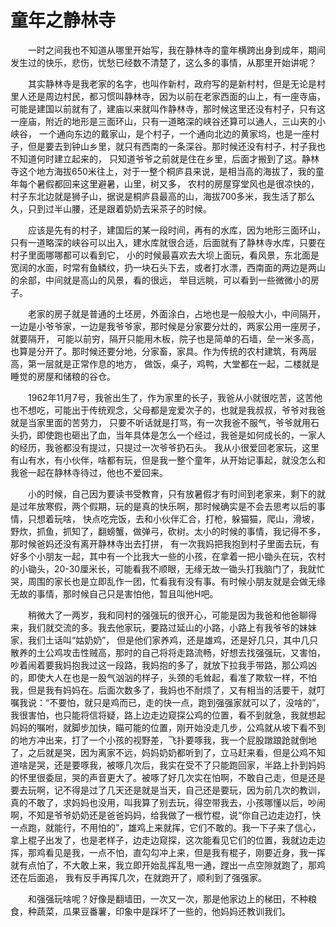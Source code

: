 
# 童年之静林寺

<P style="text-indent:2em;">
</p>
<P style="text-indent:2em;">
一时之间我也不知道从哪里开始写，我在静林寺的童年横跨出身到成年，期间发生过的快乐，悲伤，忧愁已经数不清楚了，这么多的事情，从那里开始讲呢？<br>
</p>

<P style="text-indent:2em;">
其实静林寺是我老家的名字，也叫作新村，政府写的是新村村，但是无论是村里人还是周边村民，都习惯叫静林寺，因为以前在老家西面的山上，有一座寺庙，
可能是建国以前就有了，建庙以来就叫作静林寺，那时候这里还没有村子，只有这一座庙，附近的地形是三面环山，只有一道略深的峡谷还算可以通人，三山夹的小峡谷，
一个通向东边的戴家山，是个村子，一个通向北边的黄家坞，也是一座村子，但是要去到钟山乡里，就只有西南的一条深谷。那时候还没有村子，村子我也不知道何时建立起来的，
只知道爷爷之前就是住在乡里，后面才搬到了这。静林寺这个地方海拔650米往上，对于一整个桐庐县来说，是相当高的海拔了，我的童年每个暑假都回来这里避暑，山里，树又多，
农村的房屋穿堂风也是很凉快的，村子东北边就是狮子山，据说是桐庐县最高的山，海拔700多米，我生活了那么久，只到过半山腰，还是跟着奶奶去采茶子的时候。<br>
</p>

<P style="text-indent:2em;">
应该是先有的村子，建国后的某一段时间，再有的水库，因为地形三面环山，只有一道略深的峡谷可以出入，建水库就很合适，后面就有了静林寺水库，只要在村子里面哪哪都可以看到它，
小的时候最喜欢去大坝上面玩，看风景，东北面是宽阔的水面，时常有鱼鳞纹，扔一块石头下去，或者打水漂，西南面的两边是两山的余部，中间就是高山的风景，看的很远，
举目远眺，可以看到一些微微小的房子。<br>
</p>

<P style="text-indent:2em;">
老家的房子就是普通的土坯房，外面涂白，占地也是一般般大小，中间隔开，一边是小爷爷家，一边是我爷爷家，那时候是分家要分灶的，两家公用一座房子，就要隔开，
可能以前穷，隔开只能用木板，院子也是简单的石墙，垒一米多高，也算是分开了。那时候还要分地，分家畜，家具。作为传统的农村建筑，有两层高，第一层就是正常作息的地方，
做饭，桌子，鸡鸭，大堂都在一起，二楼就是睡觉的房屋和储粮的谷仓。<br>
</p>

<P style="text-indent:2em;">
1962年11月7号，我爸出生了，作为家里的长子，我爸从小就很吃苦，这苦他也不想吃，可能出于传统观念，父母都是宠爱次子的，也就是我叔叔，爷爷对我爸就是当家里面的苦劳力，
只要不听话就是打骂，有一次我爸不服气，爷爷就用石头扔，即使跑也砸出了血，当年具体是怎么一个经过，我爸是如何成长的，一家人的经历，我爸都没有提过，只提过一次爷爷扔石头。
我从小很爱回老家玩，这里有山有水，有小伙伴，啥都有玩，但是我一整个童年，从开始记事起，就没怎么和我爸一起在静林寺待过，他也不爱回来。<br>
</p>

<P style="text-indent:2em;">
小的时候，自己因为要读书受教育，只有放暑假才有时间到老家来，剩下的就是过年放寒假，两个假期，玩的是真的快乐啊，那时候确实是不会去思考以后的事情，只想着玩啥，
快点吃完饭，去和小伙伴汇合，打枪，躲猫猫，爬山，滑坡，野炊，抓鱼，抓知了，翻螃蟹，做弹弓，砍树。太小的时候的事情，我记得不多，那时候爸妈还没有离开静林寺出去打拼，
有一次我妈把我抱到村子里面去玩，有好多个小朋友一起，其中有一个比我大一些的小孩，在拿着一把小锄头在玩，农村的小锄头，20-30厘米长，可能看我不顺眼，无缘无故一锄头打我脑门了，我就忙哭，周围的家长也是立即乱作一团，忙看我有没有事。有时候小朋友就是会做无缘无故的事情，那时候自己只是害怕他，暂且叫他H吧。<br>
</p>

<P style="text-indent:2em;">
稍微大了一两岁，我和同村的强强玩的很开心，可能是因为我爸和他爸聊得来，我们就交流的多。我去他家玩，要路过延山的小路，小路上有我爷爷的妹妹家，我们土话叫“姑奶奶”，
但是他们家养鸡，还是雄鸡，还是好几只，其中几只散养的土公鸡攻击性贼高，那时的自己将将走路流畅，好想去找强强玩，又害怕，吵着闹着要我妈抱我过这一段路，我妈抱的多了，就放下拉我手带路，那公鸡凶的，即使大人在也是一股气汹汹的样子，头颈的毛耸起，看准了欺软一样，不怕我，但是我有妈妈在。后面次数多了，我妈也不耐烦了，又有相当的活要干，就叮嘱我说：“不要怕，就只是鸡而已，走的快一点，跑到强强家就可以了，没啥的”，我很害怕，也只能将信将疑，路上边走边窥探公鸡的位置，看不到就急，我就想起妈妈的嘱咐，就脚步加快，瞄可能的位置，刚开始没走几步，公鸡就从坡下看不到的地方冲出来，打了一个小孩的视野差，飞扑要啄我，我一个屁股蹾踉跄就倒地了，之后就是哭，因为离家不远，妈妈奶奶都听到了，立马赶来看，但是公鸡不知道啥是哭，还是要啄我，被啄几次后，我实在受不了只能跑回家，半路上扑到妈妈的怀里很委屈，哭的声音更大了。被啄了好几次实在怕啊，不敢自己走，但是还是要去玩啊，记不得是过了几天还是就是当天，自己还是要玩，因为前几次的教训，真的不敢了，求妈妈也没用，叫我算了别去玩，得空带我去，小孩哪懂以后，吵闹啊，不知是爷爷奶奶还是爸爸妈妈，给我做了一根竹棍，说“你自己边走边打，快一点跑，就能行，不用怕的”，雄鸡上来就挥，它们不敢的。我一下子来了信心，拿上棍子出发了，也是老样子，边走边窥探，这次能看见它们的位置，我就边走边挥，那鸡看见是我，一点不怕，直勾勾冲上来，但是我有棍子，刚要近身，我一挥就有点怕了，不大敢上来，我立即开始乱挥乱甩一通，蹚出一点空隙就跑了，那鸡还在后面追，
我有反手再挥几次，在就跑开了，顺利到了强强家。<br>
</p>

<P style="text-indent:2em;">
和强强玩啥呢？好像是翻墙田，一次又一次，那是他家边上的梯田，不种粮食，种蔬菜，瓜果豆番薯，印象中是踩坏了一些的，他妈妈还教训我们。<br>
</p>
